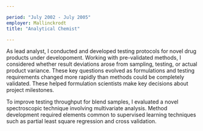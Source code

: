 ```yaml
---

period: "July 2002 - July 2005"
employer: Mallinckrodt
title: "Analytical Chemist"

---
```


As lead analyst, I conducted and developed testing protocols for novel drug products under developoment.  Working with pre-validated methods, I considered whether result deviations arose from sampling, testing, or actual product variance.  These key questions evolved as formulations and testing requirements changed more rapidly than methods could be completely validated.  These helped formulation scientists make key decisions about project milestones.  

To improve testing throughput for blend samples,  I evaluated a novel spectroscopic technique involving multivariate analysis.  Method development required elements common to supervised learning techniques such as partial least square regression and cross validation.  
